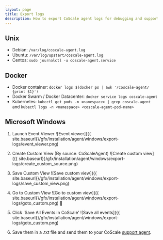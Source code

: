 ```yaml
---
layout: page
title: Export logs
description: How to export CoScale agent logs for debugging and support on Linux.
---
```


## Unix

* Debian: `/var/log/coscale-agent.log`
* Ubuntu: `/var/log/upstart/coscale-agent.log`
* Centos: `sudo journalctl -u coscale-agent.service`

## Docker

* Docker container: `docker logs $(docker ps | awk '/coscale-agent/ {print $1}')`
* Docker Swarm / Docker Datacenter: `docker service logs coscale-agent`
* Kubernetes: `kubectl get pods -n <namespace> | grep coscale-agent` and `kubectl logs -n <namespace> <coscale-agent-pod-name>`

## Microsoft Windows

1. Launch Event Viewer
![Event viewer]({{ site.baseurl}}/gfx/installation/agent/windows/export-logs/event_viewer.png)

2. Create Custom View (By source: CoScaleAgent)
![Create custom view]({{ site.baseurl}}/gfx/installation/agent/windows/export-logs/create_custom_source.png)

3. Save Custom View
![Save custom view]({{ site.baseurl}}/gfx/installation/agent/windows/export-logs/save_custom_view.png)

4. Go to Custom View
![Go to custom view]({{ site.baseurl}}/gfx/installation/agent/windows/export-logs/goto_custom.png)

5. Click 'Save All Events in CoScale'
![Save all events]({{ site.baseurl}}/gfx/installation/agent/windows/export-logs/goto_custom.png)

6. Save them in a .txt file and send them to your CoScale <a href="mailto:info@coscale.com" class="js-support">support agent</a>.
